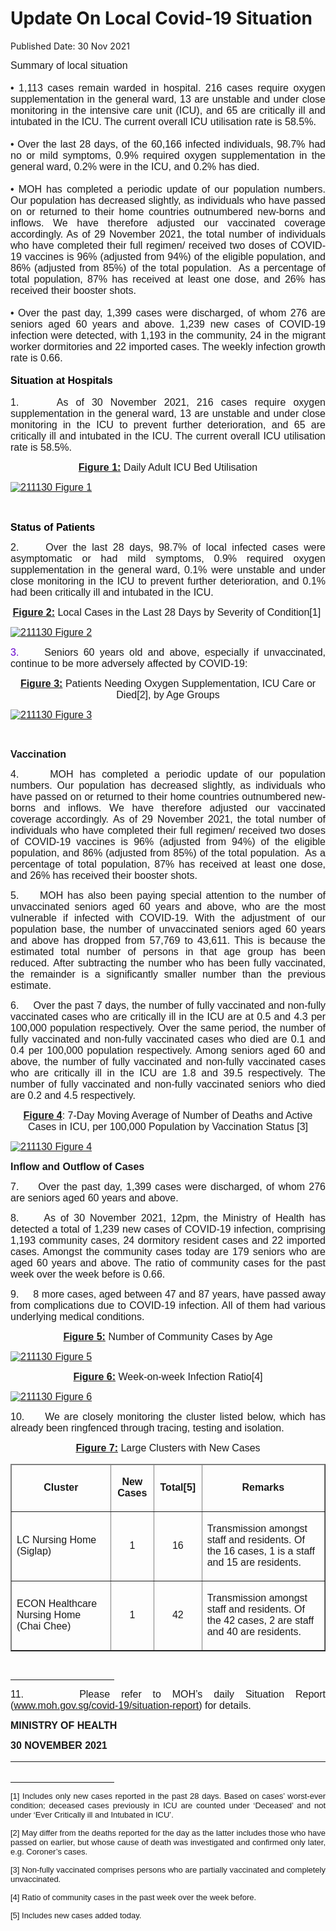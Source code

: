 <html>
    <meta http-equiv="Content-Type" content="text/html; charset=utf-8"/>
    <meta charset="utf-8"/>
    <title>Update On Local Covid-19 Situation</title>
    <body><h1>Update On Local Covid-19 Situation</h1>
    <p>Published Date: 30 Nov 2021</p> <div style="text-align: justify;"><span style="font-size: 16px; font-family: Arial;">Summary of local situation&nbsp;</span></div><div style="text-align: justify;"><span style="font-size: 16px; font-family: Arial;"><br></span></div><div style="text-align: justify;"><span style="font-size: 16px; font-family: Arial;">•<span> </span>1,113 cases remain warded in hospital. 216 cases require oxygen supplementation in the general ward, 13 are unstable and under close monitoring in the intensive care unit (ICU), and 65 are critically ill and intubated in the ICU. The current overall ICU utilisation rate is 58.5%.&nbsp;</span></div><div style="text-align: justify;"><span style="font-size: 16px; font-family: Arial;"><br></span></div><div style="text-align: justify;"><span style="font-size: 16px; font-family: Arial;">•<span> </span>Over the last 28 days, of the 60,166 infected individuals, 98.7% had no or mild symptoms, 0.9% required oxygen supplementation in the general ward, 0.2% were in the ICU, and 0.2% has died.&nbsp;</span></div><div style="text-align: justify;"><span style="font-size: 16px; font-family: Arial;"><br></span></div><div style="text-align: justify;"><span style="font-size: 16px; font-family: Arial;">•<span> </span>MOH has completed a periodic update of our population numbers. Our population has decreased slightly, as individuals who have passed on or returned to their home countries outnumbered new-borns and inflows. We have therefore adjusted our vaccinated coverage accordingly. As of 29 November 2021, the total number of individuals who have completed their full regimen/ received two doses of COVID-19 vaccines is 96% (adjusted from 94%) of the eligible population, and 86% (adjusted from 85%) of the total population.&nbsp; As a percentage of total population, 87% has received at least one dose, and 26% has received their booster shots.&nbsp;</span></div><div style="text-align: justify;"><span style="font-size: 16px; font-family: Arial;"><br></span></div><div style="text-align: justify;"><span style="font-size: 16px; font-family: Arial;">•<span> </span>Over the past day, 1,399 cases were discharged, of whom 276 are seniors aged 60 years and above. 1,239 new cases of COVID-19 infection were detected, with 1,193 in the community, 24 in the migrant worker dormitories and 22 imported cases. The weekly infection growth rate is 0.66.&nbsp;</span></div><div style="text-align: justify;"><span style="font-size: 16px; font-family: Arial;"><br></span></div><div style="text-align: justify;"><h2 style="margin-top: 0in; text-align: justify;"><span style="font-size: 16px; font-family: Arial;"><strong><span style="color: windowtext;">Situation at Hospitals</span></strong></span></h2> <p style="text-align: justify;"><span style="font-size: 16px; font-family: Arial;">1.&nbsp; &nbsp; &nbsp;</span><span style="font-family: Arial; font-size: 16px;">As of 30 November 2021, 216 cases require oxygen supplementation in the general ward, 13 are unstable and under close monitoring in the ICU to prevent further deterioration, and 65 are critically ill and intubated in the ICU. The current overall ICU utilisation rate is 58.5%.</span></p><p style="text-align: justify;"><p style="text-align: center;"><strong style="font-family: Arial; font-size: 16px;"><u>Figure 1:</u></strong><span style="font-family: Arial; font-size: 16px;"> Daily Adult ICU Bed Utilisation</span></p><p><span style="font-family: Arial; font-size: 16px;"><a href="/images/librariesprovider5/covid-19-chart-(pr)/211130-figure-1.png?sfvrsn=b9c4428b_0"><img src="/images/librariesprovider5/covid-19-chart-(pr)/211130-figure-1.png?sfvrsn=b9c4428b_0" data-displaymode="Original" alt="211130 Figure 1" title="211130 Figure 1" data-openoriginalimageonclick="true"></a></span><br></p><p><span style="font-size: 16px; font-family: Arial;">&nbsp;</span></p><p><strong style="font-family: Arial; font-size: 16px;"><span style="color: windowtext;">Status of Patients</span></strong><br></p><p><span style="font-size: 16px; font-family: Arial;">2.&nbsp; &nbsp; &nbsp;</span><span style="font-size: 16px; font-family: Arial;">Over the last 28 days, 98.7% of local infected cases were asymptomatic or had mild symptoms, 0.9% required oxygen supplementation in the general ward, 0.1% were unstable and under close monitoring in the ICU to prevent further deterioration</span><span style="font-size: 16px; font-family: Arial;">, </span><span style="font-size: 16px; font-family: Arial;">and 0.1% had been critically ill and intubated in the ICU.</span></p><p style="text-align: center;"><strong style="font-family: Arial; font-size: 16px;"><u>Figure 2:</u></strong><span style="font-family: Arial; font-size: 16px;"> Local Cases in the Last 28 Days by Severity of Condition[1]</span><span style="font-family: Arial; font-size: 16px;">&nbsp;</span><br></p></p><p style="text-align: justify;"><p><span style="font-size: 16px; font-family: Arial;"><a href="/images/librariesprovider5/covid-19-chart-(pr)/211130-figure-2.png?sfvrsn=4372476b_0"><img src="/images/librariesprovider5/covid-19-chart-(pr)/211130-figure-2.png?sfvrsn=4372476b_0" data-displaymode="Original" alt="211130 Figure 2" title="211130 Figure 2" data-openoriginalimageonclick="true"></a></span></p><p><span style="color: rgb(102, 0, 204); font-family: Arial; font-size: 16px;">3.&nbsp; &nbsp; &nbsp;</span><span style="font-family: Arial; font-size: 16px;">Seniors 60 years old and above, especially if unvaccinated, continue to be more adversely affected by COVID-19:</span></p><p style="text-align: center;"><strong style="font-family: Arial; font-size: 16px;"><u>Figure 3:</u></strong><span style="font-family: Arial; font-size: 16px;"> Patients Needing Oxygen Supplementation, ICU Care or Died[2]</span><span style="font-family: Arial; font-size: 16px;">, by Age Groups</span><br></p></p><p style="text-align: justify;"><p><span style="font-size: 16px; font-family: Arial;"><a href="/images/librariesprovider5/covid-19-chart-(pr)/211130-figure-3.png?sfvrsn=719930f_0"><img src="/images/librariesprovider5/covid-19-chart-(pr)/211130-figure-3.png?sfvrsn=719930f_0" data-displaymode="Original" alt="211130 Figure 3" title="211130 Figure 3" data-openoriginalimageonclick="true"></a></span></p><p><span style="font-family: Arial; font-size: 16px;"></span><br></p><p><span style="font-size: 16px; font-family: Arial;"><strong>Vaccination </strong></span></p><p><span style="font-size: 16px; font-family: Arial;">4.&nbsp; &nbsp; &nbsp;</span><span style="font-family: Arial; font-size: 16px;">MOH has completed a periodic update of our population numbers.&nbsp;Our population has decreased slightly, as individuals who have passed on or returned to their home countries outnumbered new-borns and inflows. We have therefore adjusted our vaccinated coverage accordingly.&nbsp;As of 29 November 2021, the total number of individuals who have completed their full regimen/ received two doses of COVID-19 vaccines is 96% (adjusted from 94%) of the eligible population, and 86% (adjusted from 85%) of the total population.&nbsp; As a percentage of total population, 87% has received at least one dose, and 26% has received their booster shots.</span></p></p><p style="text-align: justify;"><p><span style="font-size: 16px; font-family: Arial;">5.&nbsp; &nbsp; &nbsp;</span><span style="font-family: Arial; font-size: 16px;">MOH has also been paying special attention to the number of unvaccinated seniors aged 60 years and above, who are the most vulnerable if infected with COVID-19. With the adjustment of our population base, the number of unvaccinated seniors aged 60 years and above has dropped from 57,769 to 43,611. This is because the estimated total number of persons in that age group has been reduced.&nbsp;After subtracting the number who has been fully vaccinated, the remainder is a significantly smaller number than the previous estimate.</span></p></p><p style="text-align: justify;"><p><span style="font-size: 16px; font-family: Arial;">6.&nbsp; &nbsp; &nbsp;</span><span style="font-family: Arial; font-size: 16px;">Over the past 7 days, the number of fully vaccinated and non-fully vaccinated cases who are critically ill in the ICU are at 0.5 and 4.3 per 100,000 population respectively. Over the same period, the number of fully vaccinated and non-fully vaccinated cases who died are 0.1 and 0.4 per 100,000 population respectively. Among seniors aged 60 and above, the number of fully vaccinated and non-fully vaccinated cases who are critically ill in the ICU are 1.8 and 39.5 respectively. The number of fully vaccinated and non-fully vaccinated seniors who died are 0.2 and 4.5 respectively.</span></p><p style="text-align: center;"><strong style="font-family: Arial; font-size: 16px;"><u>Figure 4</u></strong><span style="font-family: Arial; font-size: 16px;">: 7-Day Moving Average of Number of Deaths and Active Cases in ICU, per 100,000 Population by Vaccination Status [3]</span><br></p></p><p style="text-align: justify;"><p><span style="font-size: 16px; font-family: Arial;"><a href="/images/librariesprovider5/covid-19-chart-(pr)/211130-figure-4.png?sfvrsn=b44c5396_0"><img src="/images/librariesprovider5/covid-19-chart-(pr)/211130-figure-4.png?sfvrsn=b44c5396_0" data-displaymode="Original" alt="211130 Figure 4" title="211130 Figure 4" data-openoriginalimageonclick="true"></a></span></p><p><strong style="font-family: Arial; font-size: 16px;">Inflow and Outflow of Cases</strong><br></p><p><span style="font-size: 16px; font-family: Arial;">7.&nbsp; &nbsp; &nbsp;</span><span style="font-family: Arial; font-size: 16px;">Over the past day, 1,399 cases were discharged, of whom 276 are seniors aged 60 years and above.</span></p></p><p style="text-align: justify;"><p><span style="font-size: 16px; font-family: Arial;">8.&nbsp; &nbsp; &nbsp;</span><span style="font-family: Arial; font-size: 16px;">As of 30 November 2021, 12pm, the Ministry of Health has detected a total of 1,239 new cases of COVID-19 infection, comprising 1,193 community cases, 24 dormitory resident cases and 22 imported cases. Amongst the community cases today are 179 seniors who are aged 60 years and above. The ratio of community cases for the past week over the week before is 0.66.</span></p></p><p style="text-align: justify;"><p><span style="font-size: 16px; font-family: Arial;">9.&nbsp; &nbsp; &nbsp;</span><span style="font-size: 16px; font-family: Arial;">8 </span><span style="font-size: 16px; font-family: Arial;">more cases, aged between 47 and 87 years, have passed away from complications due to COVID-19 infection. All of them had various underlying medical conditions.</span></p><p style="text-align: center;"><strong style="font-family: Arial; font-size: 16px;"><u>Figure 5:</u></strong><span style="font-family: Arial; font-size: 16px;"> Number of Community Cases by Age</span><br></p></p><p style="text-align: justify;"><p><span style="font-size: 16px; font-family: Arial;"><a href="/images/librariesprovider5/covid-19-chart-(pr)/211130-figure-5.png?sfvrsn=d209c4e3_0"><img src="/images/librariesprovider5/covid-19-chart-(pr)/211130-figure-5.png?sfvrsn=d209c4e3_0" data-displaymode="Original" alt="211130 Figure 5" title="211130 Figure 5" data-openoriginalimageonclick="true"></a></span></p><p style="text-align: center;"><strong style="font-family: Arial; font-size: 16px;"><u>Figure 6:</u></strong><span style="font-family: Arial; font-size: 16px;"> Week-on-week Infection Ratio[4]</span><br></p><p><span style="font-size: 16px; font-family: Arial;"><a href="/images/librariesprovider5/covid-19-chart-(pr)/211130-figure-6.png?sfvrsn=8464b0bc_0"><img src="/images/librariesprovider5/covid-19-chart-(pr)/211130-figure-6.png?sfvrsn=8464b0bc_0" data-displaymode="Original" alt="211130 Figure 6" title="211130 Figure 6" data-openoriginalimageonclick="true"></a></span></p><p><span style="font-size: 16px; font-family: Arial;"><span style="text-decoration: none;">10.&nbsp; &nbsp; &nbsp;</span></span><span style="font-family: Arial; font-size: 16px;">We are closely monitoring the cluster listed below, which has already been ringfenced through tracing, testing and isolation.</span></p><p style="text-align: center;"><span style="font-size: 16px; font-family: Arial;"><strong><u>Figure 7:</u></strong></span><span style="font-size: 16px;"><span style="font-family: Arial;"><span style="font-size: 16px; font-family: Arial;"> Large Clusters with New Cases</span><br></span></span></p></p><table border="1" cellspacing="0" cellpadding="0" width="606"> <thead> <tr> <td width="212"> <p align="center"><span style="font-size: 16px; font-family: Arial;"><strong>Cluster</strong></span></p> </td> <td width="58"> <p align="center"><span style="font-size: 16px; font-family: Arial;"><strong>New Cases</strong></span></p> </td> <td width="63"> <p align="center"><span style="font-size: 16px; font-family: Arial;"><strong>Total[5]</strong></span></p> </td> <td width="272"> <p align="center"><span style="font-size: 16px; font-family: Arial;"><strong>Remarks</strong></span></p> </td> </tr> </thead> <tbody><tr> <td width="212"> <p><span style="font-size: 16px; font-family: Arial;">LC Nursing Home (Siglap)</span></p> </td> <td width="58"> <p align="center"><span style="font-size: 16px; font-family: Arial;">1</span></p> </td> <td width="63"> <p align="center"><span style="font-size: 16px; font-family: Arial;">16</span></p> </td> <td width="272"> <p><span style="font-size: 16px; font-family: Arial;">Transmission amongst staff and residents. Of the 16 cases, 1 is a staff and 15 are residents.</span></p> </td> </tr> <tr> <td width="212"> <p><span style="font-size: 16px; font-family: Arial;">ECON Healthcare Nursing Home (Chai Chee)</span></p> </td> <td width="58"> <p align="center"><span style="font-size: 16px; font-family: Arial;">1</span></p> </td> <td width="63"> <p align="center"><span style="font-size: 16px; font-family: Arial;">42</span></p> </td> <td width="272"> <p><span style="font-size: 16px; font-family: Arial;">Transmission amongst staff and residents. Of the 42 cases, 2 are staff and 40 are residents.</span></p> </td> </tr> </tbody></table><div><span style="font-size: 16px;"><sup><span style="font-family: Arial;"><br clear="all"> </span></sup></span><hr align="left" size="1" width="33%"> <div id="ftn1"> </div></div><p style="text-align: justify;"><span style="font-size: 16px; font-family: Arial;"><span style="font-size: 16px;"><span>11.&nbsp; &nbsp; &nbsp;Please refer to </span></span><span style="font-size: 16px;"><span><span>MOH’s daily Situation Report</span></span></span> <span><span><span>(</span></span></span><a href="http://www.moh.gov.sg/covid-19/situation-report"><span><span><span>www.moh.gov.sg/covid-19/situation-report</span></span></span></a><span><span><span>) for details. </span></span></span></span></p> <p style="margin-left: 0in; text-align: justify;"><strong style="font-family: Arial; font-size: 16px;">MINISTRY OF HEALTH</strong><br></p><div style="padding: 0in 0in 1pt; border-top: none; border-right: none; border-bottom-width: 1pt; border-bottom-style: solid; border-left: none; text-align: justify;"> <p style="padding: 0in; border: none;"><span style="font-size: 16px; font-family: Arial;"><strong>30 NOVEMBER 2021</strong></span></p> </div> <div style="text-align: justify;"><span style="font-size: 16px; font-family: Arial;"><br clear="all"> </span><hr align="left" size="1" width="33%"> <div id="ftn1"> <p style="text-align: justify;"><span style="font-size: 13px; font-family: Arial;">[1] Includes only new cases reported in the past 28 days. Based on cases’ worst-ever condition; deceased cases previously in ICU are counted under ‘Deceased’ and not under ‘Ever Critically ill and Intubated in ICU’.</span></p> </div> <div id="ftn2"> <p style="text-align: justify;"><span style="font-family: Arial; font-size: 13px;">[2] May differ from the deaths reported for the day as the latter includes those who have passed on earlier, but whose cause of death was investigated and confirmed only later, e.g. Coroner’s cases.</span></p> </div> <div id="ftn3"> <p style="text-align: justify;"><span style="font-family: Arial; font-size: 13px;">[3]&nbsp;Non-fully vaccinated comprises persons who are partially vaccinated and completely unvaccinated.</span></p> </div> <div id="ftn4"> <p><span style="font-family: Arial; font-size: 13px;">[4]&nbsp;Ratio of community cases in the past week over the week before.</span></p> </div> <div id="ftn5"> <p><span style="font-size: 13px; font-family: Arial;">[5]&nbsp;Includes new cases added today.</span></p> </div> </div><span style="font-size: 16px; font-family: Arial;"><br></span></div></body>
</html>